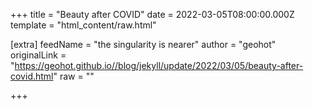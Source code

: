 
+++
title = "Beauty after COVID"
date = 2022-03-05T08:00:00.000Z
template = "html_content/raw.html"

[extra]
feedName = "the singularity is nearer"
author = "geohot"
originalLink = "https://geohot.github.io//blog/jekyll/update/2022/03/05/beauty-after-covid.html"
raw = ""

+++

